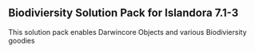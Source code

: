 Biodiviersity Solution Pack for Islandora 7.1-3
------------

This solution pack enables Darwincore Objects and various Biodiviersity goodies
